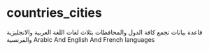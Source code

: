 # countries_cities
قاعدة بيانات تجمع كافة الدول والمحافظات بثلاث لغات  اللغة العربية والانجليزية والفرنسية Arabic And English And French languages

